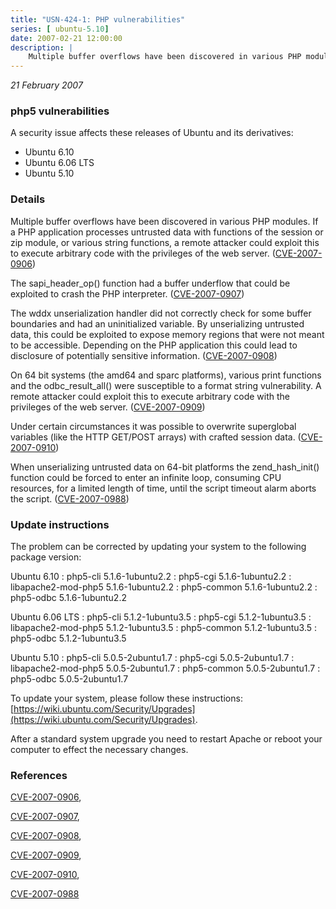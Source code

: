 ```yaml
---
title: "USN-424-1: PHP vulnerabilities"
series: [ ubuntu-5.10]
date: 2007-02-21 12:00:00
description: |
    Multiple buffer overflows have been discovered in various PHP modules. If a PHP application processes untrusted data with functions of the session or zip module, or various string functions, a remote attacker could exploit this to execute arbitrary code with the privileges of the web server. ([CVE-2007-0906](http://people.ubuntu.com/~ubuntu-security/cve/CVE-2007-0906))
--- 
```

 
 

*21 February 2007*

### php5 vulnerabilities

A security issue affects these releases of Ubuntu and its derivatives:

* Ubuntu 6.10
* Ubuntu 6.06 LTS
* Ubuntu 5.10

### Details

Multiple buffer overflows have been discovered in various PHP modules. If a PHP application processes untrusted data with functions of the session or zip module, or various string functions, a remote attacker could exploit this to execute arbitrary code with the privileges of the web server. ([CVE-2007-0906](http://people.ubuntu.com/~ubuntu-security/cve/CVE-2007-0906))

The sapi_header_op() function had a buffer underflow that could be exploited to crash the PHP interpreter. ([CVE-2007-0907](http://people.ubuntu.com/~ubuntu-security/cve/CVE-2007-0907))

The wddx unserialization handler did not correctly check for some buffer boundaries and had an uninitialized variable. By unserializing untrusted data, this could be exploited to expose memory regions that were not meant to be accessible. Depending on the PHP application this could lead to disclosure of potentially sensitive information. ([CVE-2007-0908](http://people.ubuntu.com/~ubuntu-security/cve/CVE-2007-0908))

On 64 bit systems (the amd64 and sparc platforms), various print functions and the odbc_result_all() were susceptible to a format string vulnerability. A remote attacker could exploit this to execute arbitrary code with the privileges of the web server. ([CVE-2007-0909](http://people.ubuntu.com/~ubuntu-security/cve/CVE-2007-0909))

Under certain circumstances it was possible to overwrite superglobal variables (like the HTTP GET/POST arrays) with crafted session data. ([CVE-2007-0910](http://people.ubuntu.com/~ubuntu-security/cve/CVE-2007-0910))

When unserializing untrusted data on 64-bit platforms the zend_hash_init() function could be forced to enter an infinite loop, consuming CPU resources, for a limited length of time, until the script timeout alarm aborts the script. ([CVE-2007-0988](http://people.ubuntu.com/~ubuntu-security/cve/CVE-2007-0988))

### Update instructions

The problem can be corrected by updating your system to the following package version:

Ubuntu 6.10
 : php5-cli <span>5.1.6-1ubuntu2.2</span>
 : php5-cgi <span>5.1.6-1ubuntu2.2</span>
 : libapache2-mod-php5 <span>5.1.6-1ubuntu2.2</span>
 : php5-common <span>5.1.6-1ubuntu2.2</span>
 : php5-odbc <span>5.1.6-1ubuntu2.2</span>

Ubuntu 6.06 LTS
 : php5-cli <span>5.1.2-1ubuntu3.5</span>
 : php5-cgi <span>5.1.2-1ubuntu3.5</span>
 : libapache2-mod-php5 <span>5.1.2-1ubuntu3.5</span>
 : php5-common <span>5.1.2-1ubuntu3.5</span>
 : php5-odbc <span>5.1.2-1ubuntu3.5</span>

Ubuntu 5.10
 : php5-cli <span>5.0.5-2ubuntu1.7</span>
 : php5-cgi <span>5.0.5-2ubuntu1.7</span>
 : libapache2-mod-php5 <span>5.0.5-2ubuntu1.7</span>
 : php5-common <span>5.0.5-2ubuntu1.7</span>
 : php5-odbc <span>5.0.5-2ubuntu1.7</span>

To update your system, please follow these instructions: [https://wiki.ubuntu.com/Security/Upgrades](https://wiki.ubuntu.com/Security/Upgrades).

After a standard system upgrade you need to restart Apache or reboot your computer to effect the necessary changes.

### References

 
 [CVE-2007-0906](http://people.ubuntu.com/~ubuntu-security/cve/CVE-2007-0906), 

 [CVE-2007-0907](http://people.ubuntu.com/~ubuntu-security/cve/CVE-2007-0907), 

 [CVE-2007-0908](http://people.ubuntu.com/~ubuntu-security/cve/CVE-2007-0908), 

 [CVE-2007-0909](http://people.ubuntu.com/~ubuntu-security/cve/CVE-2007-0909), 

 [CVE-2007-0910](http://people.ubuntu.com/~ubuntu-security/cve/CVE-2007-0910), 

 [CVE-2007-0988](http://people.ubuntu.com/~ubuntu-security/cve/CVE-2007-0988)
 

